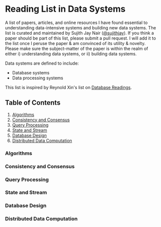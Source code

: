 # Reading List in Data Systems
A list of papers, articles, and online resources I have found essential to understanding data-intensive systems and building new data systems. The list is curated and maintained by Sujith Jay Nair ([@sujithjay](https://github.com/sujithjay/)). If you think a paper should be part of this list, please submit a pull request. I will add it to the list once I peruse the paper & am convinced of its utility & novelty. Please make sure the subject-matter of the paper is within the realm of either i) understanding data systems, or ii) building data systems.

Data systems are defined to include:
- Database systems
- Data processing systems

This list is inspired by Reynold Xin's list on [Database Readings](https://github.com/rxin/db-readings).

## Table of Contents
1. [Algorithms](#Algorithms)
2. [Consistency and Consensus](#Consistency-and-Consensus)
3. [Query Processing](#Query-Processing)
4. [State and Stream](#State-and-Stream)
5. [Database Design](#Database-Design)
6. [Distributed Data Computation](#Distributed-Data-Computation)

### Algorithms
### Consistency and Consensus
### Query Processing
### State and Stream
### Database Design
### Distributed Data Computation

